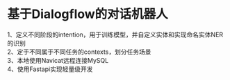 # 基于Dialogflow的对话机器人    
1、定义不同阶段的intention，用于训练模型，并自定义实体和实现命名实体NER的识别    
2、定于不同属于不同任务的contexts，划分任务场景    
3、本地使用Navicat远程连接MySQL    
4、使用Fastapi实现轻量级开发

